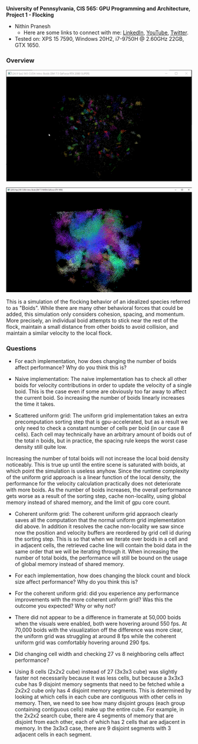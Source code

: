 **University of Pennsylvania, CIS 565: GPU Programming and Architecture,
Project 1 - Flocking**

* Nithin Pranesh
  * Here are some links to connect with me: [LinkedIn](https://www.linkedin.com/in/nithin-pranesh), [YouTube](https://www.youtube.com/channel/UCAQwYrQblfN8qeDW28KkH7g/featured), [Twitter](https://twitter.com/NithinPranesh1).
* Tested on: XPS 15 7590, Windows 20H2, i7-9750H @ 2.60GHz 22GB, GTX 1650.

### Overview

![Gif of Boids simulation](images/boids.gif)

![Screenshot of Boids simulation](images/boids.png)

This is a simulation of the flocking behavior of an idealized species referred to as "Boids". While there are many other behavioral forces that could be added, this simulation only considers cohesion, spacing, and momentum. More precisely, an individual boid attempts to stick near the rest of the flock, maintain a small distance from other boids to avoid collision, and maintain a similar velocity to the local flock. 

### Questions

* For each implementation, how does changing the number of boids affect
performance? Why do you think this is?

- Naive implementation: The naive implementation has to check all other boids for velocity contributions in order to update the velocity of a single boid. This is the case even if some are obviously too far away to affect the current boid. So increasing the number of boids linearly increases the time it takes.

- Scattered uniform grid: The uniform grid implementation takes an extra precomputation sorting step that is gpu-accelerated, but as a result we only need to check a constant number of cells per boid (in our case 8 cells). Each cell may technically have an arbitrary amount of boids out of the total n boids, but in practice, the spacing rule keeps the worst case density still quite low.

Increasing the number of total boids will not increase the local boid density noticeably. This is true up until the entire scene is saturated with boids, at which point the simulation is useless anyhow. Since the runtime complexity of the uniform grid approach is a linear function of the local density, the performance for the velocity calculation practically does not deteriorate with more boids. As the number of boids increases, the overall performance gets worse as a result of the sorting step, cache non-locality, using global memory instead of shared memory, and the limit of gpu core count.

- Coherent uniform grid: The coherent uniform grid appraoch clearly saves all the computation that the normal uniform grid implementation did above. In addition it resolves the cache non-locality we saw since now the position and velocity buffers are reordered by grid cell id during the sorting step. This is so that when we iterate over boids in a cell and in adjacent cells, the retrieved cache line will contain the boid data in the same order that we will be iterating through it. When increasing the number of total boids, the performance will still be bound on the usage of global memory instead of shared memory.

* For each implementation, how does changing the block count and block size
affect performance? Why do you think this is?

* For the coherent uniform grid: did you experience any performance improvements
with the more coherent uniform grid? Was this the outcome you expected?
Why or why not?
- There did not appear to be a difference in framerate at 50,000 boids when the visuals were enabled, both were hovering around 550 fps. At 70,000 boids with the visualization off the difference was more clear, the uniform grid was struggling at around 8 fps while the coherent uniform grid was comfortably hovering around 290 fps.

* Did changing cell width and checking 27 vs 8 neighboring cells affect performance?
- Using 8 cells (2x2x2 cube) instead of 27 (3x3x3 cube) was slightly faster not necessarily because it was less cells, but because a 3x3x3 cube has 9 disjoint memory segments that need to be fetched while a 2x2x2 cube only has 4 disjoint memory segments. This is determined by looking at which cells in each cube are contiguous with other cells in memory. Then, we need to see how many disjoint groups (each group containing contiguous cells) make up the entire cube. For example, in the 2x2x2 search cube, there are 4 segments of memory that are disjoint from each other, each of which has 2 cells that are adjacent in memory. In the 3x3x3 case, there are 9 disjoint segments with 3 adjacent cells in each segment. 

